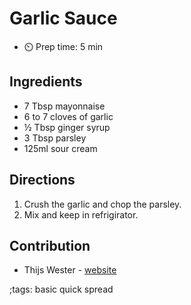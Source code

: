 # Garlic Sauce

- ⏲️ Prep time: 5 min 

## Ingredients

- 7 Tbsp mayonnaise 
- 6 to 7 cloves of garlic
- ½ Tbsp ginger syrup
- 3 Tbsp parsley
- 125ml sour cream

## Directions

1. Crush the garlic and chop the parsley.
2. Mix and keep in refrigirator.

## Contribution

- Thijs Wester - [website](https://twester.tk)

;tags: basic quick spread
